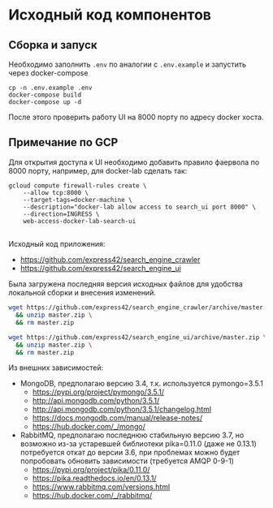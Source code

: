 # Исходный код компонентов

## Сборка и запуск

Необходимо заполнить `.env` по аналогии с `.env.example`
и запустить через docker-compose

``` text
cp -n .env.example .env
docker-compose build
docker-compose up -d
```

После этого проверить работу UI на 8000 порту по адресу docker хоста.

## Примечание по GCP

Для открытия доступа к UI необходимо добавить правило фаервола
по 8000 порту, например, для docker-lab сделать так:

``` text
gcloud compute firewall-rules create \
    --allow tcp:8000 \
    --target-tags=docker-machine \
    --description="docker-lab allow access to search_ui port 8000" \
    --direction=INGRESS \
    web-access-docker-lab-search-ui
```

##
Исходный код приложения:

* <https://github.com/express42/search_engine_crawler>
* <https://github.com/express42/search_engine_ui>

Была загружена последняя версия исходных файлов
для удобства локальной сборки и внесения изменений.

``` bash
wget https://github.com/express42/search_engine_crawler/archive/master.zip \
  && unzip master.zip \
  && rm master.zip

wget https://github.com/express42/search_engine_ui/archive/master.zip \
  && unzip master.zip \
  && rm master.zip
```

Из внешних зависимостей:

* MongoDB, предполагаю версию 3.4, т.к. используется pymongo=3.5.1
  * <https://pypi.org/project/pymongo/3.5.1/>
  * <http://api.mongodb.com/python/3.5.1/>
  * <http://api.mongodb.com/python/3.5.1/changelog.html>
  * <https://docs.mongodb.com/manual/release-notes/>
  * <https://hub.docker.com/_/mongo/>
* RabbitMQ, предполагаю последнюю стабильную версию 3.7, но возможно из-за
  устаревшей библиотеки pika=0.11.0 (даже не 0.13.1) потребуется откат до
  версии 3.6, при проблемах можно будет попробовать обновить зависимости
  (требуется AMQP 0-9-1)
  * <https://pypi.org/project/pika/0.11.0/>
  * <https://pika.readthedocs.io/en/0.13.1/>
  * <https://www.rabbitmq.com/versions.html>
  * <https://hub.docker.com/_/rabbitmq/>
